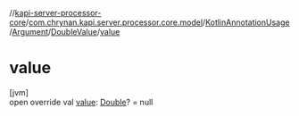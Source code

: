 //[kapi-server-processor-core](../../../../../index.md)/[com.chrynan.kapi.server.processor.core.model](../../../index.md)/[KotlinAnnotationUsage](../../index.md)/[Argument](../index.md)/[DoubleValue](index.md)/[value](value.md)

# value

[jvm]\
open override val [value](value.md): [Double](https://kotlinlang.org/api/latest/jvm/stdlib/kotlin/-double/index.html)? = null
